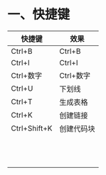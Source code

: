 # 一、快捷键

| 快捷键       | 效果       |
| ------------ | ---------- |
| Ctrl+B       | Ctrl+B     |
| Ctrl+I       | Ctrl+I     |
| Ctrl+数字    | Ctrl+数字  |
| Ctrl+U       | 下划线     |
| Ctrl+T       | 生成表格   |
| Ctrl+K       | 创建链接   |
| Ctrl+Shift+K | 创建代码块 |
|              |            |
|              |            |
|              |            |
|              |            |
|              |            |
|              |            |
|              |            |
|              |            |
|              |            |
|              |            |
|              |            |
|              |            |


